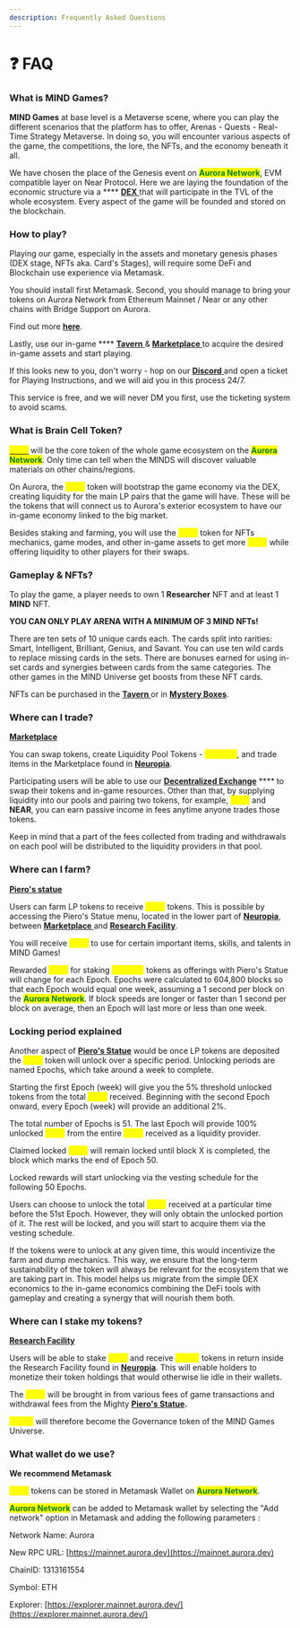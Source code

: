 ```yaml
---
description: Frequently Asked Questions
---
```


# ❓ FAQ

### **What is MIND Games?**

**MIND Games** at base level is a Metaverse scene, where you can play the different scenarios that the platform has to offer, Arenas - Quests - Real-Time Strategy Metaverse. In doing so, you will encounter various aspects of the game, the competitions, the lore, the NFTs, and the economy beneath it all.

We have chosen the place of the Genesis event on <mark style="color:green;">**Aurora Network**</mark>, EVM compatible layer on Near Protocol. Here we are laying the foundation of the economic structure via a **** [**DEX** ](../how-it-works/decentralized-exchange.md)that will participate in the TVL of the whole ecosystem. Every aspect of the game will be founded and stored on the blockchain.

### **How to play?**&#x20;

Playing our game, especially in the assets and monetary genesis phases (DEX stage, NFTs aka. Card's Stages), will require some DeFi and Blockchain use experience via Metamask.

You should install first Metamask. Second, you should manage to bring your tokens on Aurora Network from Ethereum Mainnet / Near or any other chains with Bridge Support on Aurora.

Find out more [**here**](getting-started/).&#x20;

Lastly, use our in-game **** [**Tavern** ](game-basics/neuropia/tavern.md)& [**Marketplace** ](../how-it-works/marketplace.md)to acquire the desired in-game assets and start playing.

If this looks new to you, don't worry - hop on our [**Discord** ](https://dscord.gg/mindgames)and open a ticket for Playing Instructions, and we will aid you in this process 24/7.

This service is free, and we will never DM you first, use the ticketing system to avoid scams.

### **What is Brain Cell Token?**

<mark style="color:yellow;">****</mark>[<mark style="color:yellow;">**CELL**</mark>](../how-it-works/brain-cell-token.md) <mark style="color:yellow;">****</mark> will be the core token of the whole game ecosystem on the <mark style="color:green;">**Aurora Network**</mark>. Only time can tell when the MINDS will discover valuable materials on other chains/regions.

On Aurora, the <mark style="color:yellow;">**CELL**</mark> token will bootstrap the game economy via the DEX, creating liquidity for the main LP pairs that the game will have. These will be the tokens that will connect us to Aurora's exterior ecosystem to have our in-game economy linked to the big market.

Besides staking and farming, you will use the <mark style="color:yellow;">**CELL**</mark> token for NFTs mechanics, game modes, and other in-game assets to get more <mark style="color:yellow;">**CELL**</mark> while offering liquidity to other players for their swaps.

### Gameplay & NFTs?

To play the game, a player needs to own 1 **Researcher** NFT and at least 1 **MIND** NFT.

**YOU CAN ONLY PLAY ARENA WITH A MINIMUM OF 3 MIND NFTs!**

There are ten sets of 10 unique cards each. The cards split into rarities: Smart, Intelligent, Brilliant, Genius, and Savant. You can use ten wild cards to replace missing cards in the sets. There are bonuses earned for using in-set cards and synergies between cards from the same categories. The other games in the MIND Universe get boosts from these NFT cards.&#x20;

NFTs can be purchased in the [**Tavern** ](game-basics/neuropia/tavern.md)or in [**Mystery Boxes**](https://mindgames.io).

### **Where can I trade?**

****[**Marketplace** ](../how-it-works/marketplace.md)****

You can swap tokens, create Liquidity Pool Tokens - <mark style="color:yellow;">**CELL-LP**</mark>, and trade items in the Marketplace found in [**Neuropia**](game-basics/neuropia/).&#x20;

Participating users will be able to use our [**Decentralized Exchange**](../how-it-works/decentralized-exchange.md) **** to swap their tokens and in-game resources. Other than that, by supplying liquidity into our pools and pairing two tokens, for example, <mark style="color:yellow;">**CELL**</mark> <mark style="color:yellow;"></mark><mark style="color:yellow;"></mark> and **NEAR**, you can earn passive income in fees anytime anyone trades those tokens.

Keep in mind that a part of the fees collected from trading and withdrawals on each pool will be distributed to the liquidity providers in that pool.

### **Where can I farm?**&#x20;

****[**Piero's statue** ](../how-it-works/pieros-statue.md)****

Users can farm LP tokens to receive <mark style="color:yellow;">**CELL**</mark> tokens. This is possible by accessing the Piero's Statue menu, located in the lower part of [**Neuropia**](game-basics/neuropia/), between [**Marketplace** ](../how-it-works/marketplace.md)and [**Research Facility**](../how-it-works/research-facility.md).

You will receive <mark style="color:yellow;">**CELL**</mark> to use for certain important items, skills, and talents in MIND Games!

Rewarded <mark style="color:yellow;">**CELL**</mark> for staking <mark style="color:yellow;">**CELL-LP**</mark> tokens as offerings with Piero's Statue will change for each Epoch. Epochs were calculated to 604,800 blocks so that each Epoch would equal one week, assuming a 1 second per block on the <mark style="color:green;">**Aurora Network**</mark>. If block speeds are longer or faster than 1 second per block on average, then an Epoch will last more or less than one week.

### **Locking period explained**

Another aspect of [**Piero's Statue**](../how-it-works/pieros-statue.md) would be once LP tokens are deposited the <mark style="color:yellow;">**CELL**</mark> token will unlock over a specific period. Unlocking periods are named Epochs, which take around a week to complete.&#x20;

Starting the first Epoch (week) will give you the 5% threshold unlocked tokens from the total <mark style="color:yellow;">**CELL**</mark> received. Beginning with the second Epoch onward, every Epoch (week) will provide an additional 2%.&#x20;

The total number of Epochs is 51. The last Epoch will provide 100% unlocked <mark style="color:yellow;">**CELL**</mark> from the entire <mark style="color:yellow;">**CELL**</mark> received as a liquidity provider.

Claimed locked <mark style="color:yellow;">**CELL**</mark> will remain locked until block X is completed, the block which marks the end of Epoch 50.

Locked rewards will start unlocking via the vesting schedule for the following 50 Epochs.

Users can choose to unlock the total <mark style="color:yellow;">**CELL**</mark> received at a particular time before the 51st Epoch. However, they will only obtain the unlocked portion of it. The rest will be locked, and you will start to acquire them via the vesting schedule.

If the tokens were to unlock at any given time, this would incentivize the farm and dump mechanics. This way, we ensure that the long-term sustainability of the token will always be relevant for the ecosystem that we are taking part in. This model helps us migrate from the simple DEX economics to the in-game economics combining the DeFi tools with gameplay and creating a synergy that will nourish them both.

### **Where can I stake my tokens?**&#x20;

****[**Research Facility**](../how-it-works/research-facility.md)****

Users will be able to stake <mark style="color:yellow;">**CELL**</mark> and receive <mark style="color:yellow;">**xCELL**</mark> tokens in return inside the Research Facility found in [**Neuropia**](game-basics/neuropia/). This will enable holders to monetize their token holdings that would otherwise lie idle in their wallets.

The <mark style="color:yellow;">**CELL**</mark> will be brought in from various fees of game transactions and withdrawal fees from the Mighty [**Piero's Statue**](../how-it-works/pieros-statue.md)**.**&#x20;

<mark style="color:yellow;">**xCELL**</mark> will therefore become the Governance token of the MIND Games Universe.

### **What wallet do we use?**

**We recommend Metamask**

<mark style="color:yellow;">**CELL**</mark> tokens can be stored in Metamask Wallet on <mark style="color:green;">**Aurora Network**</mark>.

<mark style="color:green;">**Aurora Network**</mark> can be added to Metamask wallet by selecting the "Add network" option in Metamask and adding the following parameters :&#x20;

Network Name: Aurora

New RPC URL: [https://mainnet.aurora.dev](https://mainnet.aurora.dev)

ChainID: 1313161554

Symbol: ETH

Explorer: [https://explorer.mainnet.aurora.dev/](https://explorer.mainnet.aurora.dev/)
